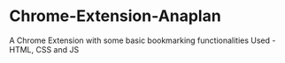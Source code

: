 # Chrome-Extension-Anaplan
A Chrome Extension with some basic bookmarking functionalities 
Used - HTML, CSS and JS
